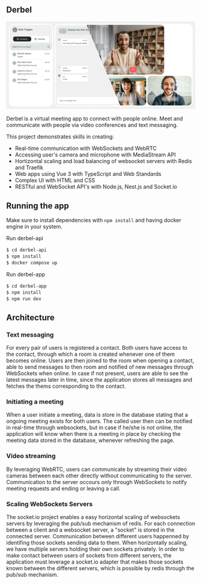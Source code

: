 ## Derbel

![Screenshot](https://raw.githubusercontent.com/mateusmento/derbel/main/assets/derbel.png)

Derbel is a virtual meeting app to connect with people online. Meet and communicate with people via video conferences and text messaging.

This project demonstrates skills in creating:
- Real-time communication with WebSockets and WebRTC
- Accessing user's camera and microphone with MediaStream API
- Hortizontal scaling and load balancing of websocket servers with Redis and Traefik
- Web apps using Vue 3 with TypeScript and Web Standards
- Complex UI with HTML and CSS
- RESTful and WebSocket API's with Node.js, Nest.js and Socket.io

## Running the app

Make sure to install dependencies with `npm install` and having docker engine in your system.

Run derbel-api

```bash
$ cd derbel-api
$ npm install
$ docker compose up
```

Run derbel-app

```bash
$ cd derbel-app
$ npm install
$ npm run dev
```

## Architecture

### Text messaging

For every pair of users is registered a contact. Both users have access to the contact, through which a room is created
whenever one of them becomes online. Users are then joined to the room when opening a contact, able to send messages to then room and notified of new messages through WebSockets when online. In case if not present, users are able to see the
latest messages later in time, since the application stores all messages and fetches the thems corresponding to the contact.
 
### Initiating a meeting
 
When a user initiate a meeting, data is store in the database stating that a ongoing meeting exists for both users.
The called user then can be notified in real-time through websockets, but in case if he/she is not online, the
application will know when there is a meeting in place by checking the meeting data stored in the database, whenever
refreshing the page.

### Video streaming

By leveraging WebRTC, users can communicate by streaming their video cameras between each other directly without communicating to the server. Communication to the server occours only through WebSockets to notify meeting requests and ending or leaving a call.

### Scaling WebSockets Servers

The socket.io project enables a easy horizontal scaling of websockets servers by leveraging the pub/sub mechanism of
redis. For each connection between a client and a websocket server, a "socket" is stored in the connected server.
Communication between different users happenned by identifing those sockets sending data to them. When horizontally 
scaling, we have multiple servers holding their own sockets privately. In order to make contact between users of sockets
from different servers, the application must leverage a socket.io adapter that makes those sockets known between the
different servers, which is possible by redis through the pub/sub mechanism.


